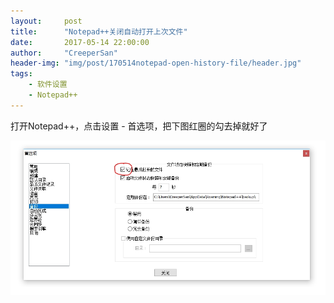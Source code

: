 ```yaml
---
layout:     post
title:      "Notepad++关闭自动打开上次文件"
date:       2017-05-14 22:00:00
author:     "CreeperSan"
header-img: "img/post/170514notepad-open-history-file/header.jpg"
tags:
    - 软件设置
    - Notepad++
---
```


打开Notepad++，点击设置 - 首选项，把下图红圈的勾去掉就好了

![](/img/post/170514notepad-open-history-file/1.jpg)




